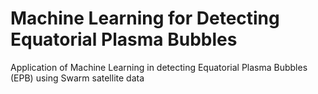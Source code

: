 # Machine Learning for Detecting Equatorial Plasma Bubbles
Application of Machine Learning in detecting Equatorial Plasma Bubbles (EPB) using Swarm satellite data
